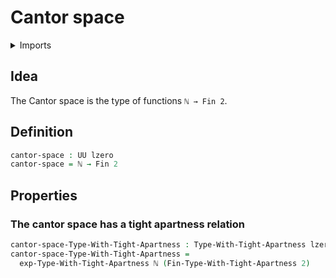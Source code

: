 # Cantor space

<details><summary>Imports</summary>
```agda
module set-theory.cantor-space where
open import elementary-number-theory.natural-numbers
open import foundation.tight-apartness-relations
open import foundation.universe-levels
open import univalent-combinatorics.equality-standard-finite-types
open import univalent-combinatorics.standard-finite-types
```
</details>

## Idea

The Cantor space is the type of functions `ℕ → Fin 2`.

## Definition

```agda
cantor-space : UU lzero
cantor-space = ℕ → Fin 2
```

## Properties

### The cantor space has a tight apartness relation

```agda
cantor-space-Type-With-Tight-Apartness : Type-With-Tight-Apartness lzero lzero
cantor-space-Type-With-Tight-Apartness =
  exp-Type-With-Tight-Apartness ℕ (Fin-Type-With-Tight-Apartness 2)
```
